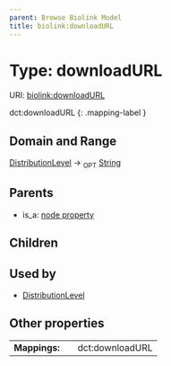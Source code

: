 ```yaml
---
parent: Browse Biolink Model
title: biolink:downloadURL
---
```


# Type: downloadURL




URI: [biolink:downloadURL](https://w3id.org/biolink/vocab/downloadURL)

dct:downloadURL
{: .mapping-label }



## Domain and Range

[DistributionLevel](DistributionLevel.md) ->  <sub>OPT</sub> [String](types/String.md)

## Parents

 *  is_a: [node property](node_property.md)

## Children


## Used by

 * [DistributionLevel](DistributionLevel.md)

## Other properties

|  |  |  |
| --- | --- | --- |
| **Mappings:** | | dct:downloadURL |

